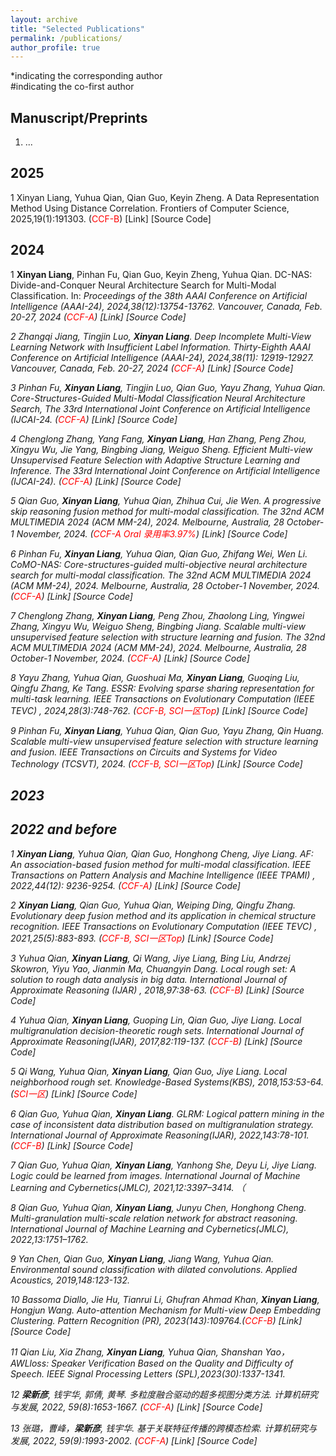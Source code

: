 ```yaml
---
layout: archive
title: "Selected Publications"
permalink: /publications/
author_profile: true
---
```

*indicating the corresponding author \
#indicating the co-first author
## Manuscript/Preprints
1. ...

## 2025
1 Xinyan Liang, Yuhua Qian, Qian Guo, Keyin Zheng. A Data Representation Method Using Distance Correlation. Frontiers of Computer Science, 2025,19(1):191303.  (<span style="color: #FF0000">CCF-B</span>) [Link] [Source Code] 

## 2024
1 **Xinyan Liang**, Pinhan Fu, Qian Guo, Keyin Zheng, Yuhua Qian. DC-NAS: Divide-and-Conquer Neural Architecture Search for Multi-Modal Classification. In: <i>Proceedings of the 38th AAAI Conference on Artificial Intelligence (AAAI-24)<i>, 2024,38(12):13754-13762. Vancouver, Canada, Feb. 20-27, 2024 (<span style="color: #FF0000">CCF-A</span>) [Link] [Source Code] 

2 Zhangqi Jiang, Tingjin Luo, **Xinyan Liang**. Deep Incomplete Multi-View Learning Network with Insufficient Label Information. Thirty-Eighth AAAI Conference on Artificial Intelligence (AAAI-24), 2024,38(11): 12919-12927. Vancouver, Canada, Feb. 20-27, 2024 (<span style="color: #FF0000">CCF-A</span>) [Link] [Source Code] 

3 Pinhan Fu, **Xinyan Liang**, Tingjin Luo, Qian Guo, Yayu Zhang, Yuhua Qian. Core-Structures-Guided Multi-Modal Classification Neural Architecture Search, The 33rd International Joint Conference on Artificial Intelligence (IJCAI-24. (<span style="color: #FF0000">CCF-A</span>) [Link] [Source Code] 

4 Chenglong Zhang, Yang Fang, **Xinyan Liang**, Han Zhang, Peng Zhou, Xingyu Wu, Jie Yang, Bingbing Jiang, Weiguo Sheng. Efficient Multi-view Unsupervised Feature Selection with Adaptive Structure Learning and Inference. The 33rd International Joint Conference on Artificial Intelligence (IJCAI-24). (<span style="color: #FF0000">CCF-A</span>) [Link] [Source Code] 

5 Qian Guo, **Xinyan Liang**, Yuhua Qian, Zhihua Cui, Jie Wen. A progressive skip reasoning fusion method for multi-modal classification. The 32nd ACM MULTIMEDIA 2024 (ACM MM-24), 2024. Melbourne, Australia, 28 October-1 November, 2024. (<span style="color: #FF0000">CCF-A Oral 录用率3.97%</span>) [Link] [Source Code] 

6 Pinhan Fu, **Xinyan Liang**, Yuhua Qian, Qian Guo, Zhifang Wei, Wen Li. CoMO-NAS: Core-structures-guided multi-objective neural architecture search for multi-modal classification. The 32nd ACM MULTIMEDIA 2024 (ACM MM-24), 2024. Melbourne, Australia, 28 October-1 November, 2024. (<span style="color: #FF0000">CCF-A</span>) [Link] [Source Code] 

7 Chenglong Zhang, **Xinyan Liang**, Peng Zhou, Zhaolong Ling, Yingwei Zhang, Xingyu Wu, Weiguo Sheng, Bingbing Jiang. Scalable multi-view unsupervised feature selection with structure learning and fusion. The 32nd ACM MULTIMEDIA 2024 (ACM MM-24), 2024. Melbourne, Australia, 28 October-1 November, 2024.  (<span style="color: #FF0000">CCF-A</span>) [Link] [Source Code] 

8 Yayu Zhang, Yuhua Qian, Guoshuai Ma, **Xinyan Liang**, Guoqing Liu, Qingfu Zhang, Ke Tang. ESSR: Evolving sparse sharing representation for multi-task learning. IEEE Transactions on Evolutionary Computation (IEEE TEVC) , 2024,28(3):748-762.  (<span style="color: #FF0000">CCF-B, SCI一区Top</span>) [Link] [Source Code] 

9 Pinhan Fu, **Xinyan Liang**, Yuhua Qian, Qian Guo, Yayu Zhang, Qin Huang. Scalable multi-view unsupervised feature selection with structure learning and fusion. IEEE Transactions on Circuits and Systems for Video Technology (TCSVT), 2024.  (<span style="color: #FF0000">CCF-B, SCI一区Top</span>) [Link] [Source Code] 

## 2023



## 2022 and before
1 **Xinyan Liang**, Yuhua Qian, Qian Guo, Honghong Cheng, Jiye Liang. AF: An association-based fusion method for multi-modal classification. IEEE Transactions on Pattern Analysis and Machine Intelligence (IEEE TPAMI) , 2022,44(12): 9236-9254.  (<span style="color: #FF0000">CCF-A</span>) [Link] [Source Code] 

2 **Xinyan Liang**, Qian Guo, Yuhua Qian, Weiping Ding, Qingfu Zhang. Evolutionary deep fusion method and its application in chemical structure recognition. IEEE Transactions on Evolutionary Computation (IEEE TEVC) , 2021,25(5):883-893.  (<span style="color: #FF0000">CCF-B, SCI一区Top</span>) [Link] [Source Code] 

3 Yuhua Qian, **Xinyan Liang**, Qi Wang, Jiye Liang, Bing Liu, Andrzej Skowron, Yiyu Yao, Jianmin Ma, Chuangyin Dang. Local rough set: A solution to rough data analysis in big data. International Journal of Approximate Reasoning (IJAR) , 2018,97:38-63. (<span style="color: #FF0000">CCF-B</span>) [Link] [Source Code] 

4 Yuhua Qian, **Xinyan Liang**, Guoping Lin, Qian Guo, Jiye Liang. Local multigranulation decision-theoretic rough sets. International Journal of Approximate Reasoning(IJAR), 2017,82:119-137. (<span style="color: #FF0000">CCF-B</span>) [Link] [Source Code] 

5 Qi Wang, Yuhua Qian, **Xinyan Liang**, Qian Guo, Jiye Liang. Local neighborhood rough set. Knowledge-Based Systems(KBS), 2018,153:53-64. (<span style="color: #FF0000">SCI一区</span>) [Link] [Source Code] 

6 Qian Guo, Yuhua Qian, **Xinyan Liang**. GLRM: Logical pattern mining in the case of inconsistent data distribution based on multigranulation strategy. International Journal of Approximate Reasoning(IJAR), 2022,143:78-101. (<span style="color: #FF0000">CCF-B</span>) [Link] [Source Code] 

7 Qian Guo, Yuhua Qian, **Xinyan Liang**, Yanhong She, Deyu Li, Jiye Liang. Logic could be learned from images. International Journal of Machine Learning and Cybernetics(JMLC), 2021,12:3397–3414. （

8 Qian Guo, Yuhua Qian, **Xinyan Liang**, Junyu Chen, Honghong Cheng. Multi-granulation multi-scale relation network for abstract reasoning. International Journal of Machine Learning and Cybernetics(JMLC), 2022,13:1751–1762. 

9 Yan Chen, Qian Guo, **Xinyan Liang**, Jiang Wang, Yuhua Qian. Environmental sound classification with dilated convolutions. Applied Acoustics, 2019,148:123-132.

10 Bassoma Diallo, Jie Hu, Tianrui Li, Ghufran Ahmad Khan, **Xinyan Liang**, Hongjun Wang. Auto-attention Mechanism for Multi-view Deep Embedding Clustering. Pattern Recognition (PR), 2023(143):109764.(<span style="color: #FF0000">CCF-B</span>) [Link] [Source Code] 

11 Qian Liu, Xia Zhang, **Xinyan Liang**, Yuhua Qian, Shanshan Yao，AWLloss: Speaker Verification Based on the Quality and Difficulty of Speech. IEEE Signal Processing Letters (SPL),2023(30):1337-1341.

12 **梁新彦**, 钱宇华, 郭倩, 黄琴. 多粒度融合驱动的超多视图分类方法. 计算机研究与发展, 2022, 59(8):1653-1667. (<span style="color: #FF0000">CCF-A</span>) [Link] [Source Code] 

13 张璐，曹峰，**梁新彦**, 钱宇华. 基于关联特征传播的跨模态检索. 计算机研究与发展, 2022, 59(9):1993-2002. (<span style="color: #FF0000">CCF-A</span>) [Link] [Source Code] 

<!--
 2024, 38(14): 15258-15266.
-->

